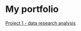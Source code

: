 # My portfolio
[Project 1 - data research analysis](https://github.com/RudkovYaroslav/research_analysis/blob/main/research_analysis.ipynb)
